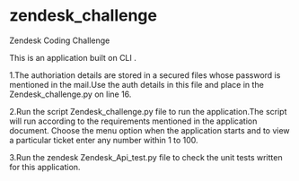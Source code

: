 # zendesk_challenge
Zendesk Coding Challenge


This is an application built on CLI .

1.The authoriation details are stored in a secured files whose password is mentioned in the mail.Use the auth details in this file and place in the Zendesk_challenge.py on line 16.

2.Run the script Zendesk_challenge.py file to run the application.The script will run according to the requirements mentioned in the application document. Choose the menu option when the application starts and to view a particular ticket enter any number within 1 to 100.

3.Run the zendesk Zendesk_Api_test.py file to check the unit tests written for this application.
